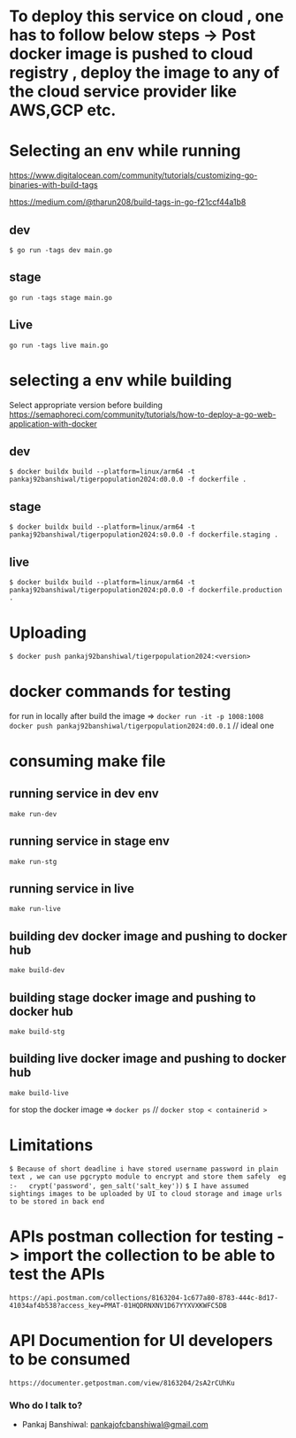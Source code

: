 # To deploy this service on cloud , one has to follow below steps -> Post docker image is pushed to cloud registry , deploy the image to any of the cloud service provider like AWS,GCP etc.

# Selecting an env while running
https://www.digitalocean.com/community/tutorials/customizing-go-binaries-with-build-tags

https://medium.com/@tharun208/build-tags-in-go-f21ccf44a1b8
## dev
`$ go run -tags dev main.go`
## stage
`go run -tags stage main.go`
## Live
`go run -tags live main.go`


# selecting a env while building
Select appropriate version before building
https://semaphoreci.com/community/tutorials/how-to-deploy-a-go-web-application-with-docker
## dev
`$ docker buildx build --platform=linux/arm64 -t pankaj92banshiwal/tigerpopulation2024:d0.0.0 -f dockerfile .`
## stage
`$ docker buildx build --platform=linux/arm64 -t pankaj92banshiwal/tigerpopulation2024:s0.0.0 -f dockerfile.staging .`
## live
`$ docker buildx build --platform=linux/arm64 -t pankaj92banshiwal/tigerpopulation2024:p0.0.0 -f dockerfile.production .`


# Uploading
`$ docker push pankaj92banshiwal/tigerpopulation2024:<version>`


# docker commands for testing
for run in locally after build the image =>
`docker run -it -p 1008:1008 docker push pankaj92banshiwal/tigerpopulation2024:d0.0.1`  // ideal one

# consuming make file
## running service in dev env
`make run-dev`
## running service in stage env
`make run-stg`
## running service in live
`make run-live`

## building dev docker image and pushing to docker hub
`make build-dev`
## building stage docker image and pushing to docker hub
`make build-stg`
## building live docker image and pushing to docker hub
`make build-live`

for stop the docker image =>
`docker ps`  // `docker stop < containerid >`

# Limitations
`$ Because of short deadline i have stored username password in plain text , we can use pgcrypto module to encrypt and store them safely 
eg :-   crypt('password', gen_salt('salt_key'))`
`$ I have assumed sightings images to be uploaded by UI to cloud storage and image urls to be stored in back end`

# APIs postman collection for testing -> import the collection to be able to test the APIs
`https://api.postman.com/collections/8163204-1c677a80-8783-444c-8d17-41034af4b538?access_key=PMAT-01HQDRNXNV1D67YYXVXKWFC5DB`

# API Documention for UI developers to be consumed
`https://documenter.getpostman.com/view/8163204/2sA2rCUhKu`


### Who do I talk to? ###
* Pankaj Banshiwal: pankajofcbanshiwal@gmail.com

